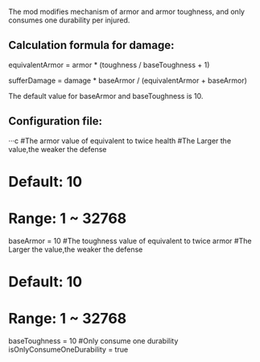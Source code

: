 The mod modifies mechanism of armor and armor toughness, and only consumes one durability per injured.

## Calculation formula for damage:

equivalentArmor = armor * (toughness / baseToughness + 1)

sufferDamage = damage * baseArmor / (equivalentArmor + baseArmor)

The default value for baseArmor and baseToughness is 10.

## Configuration file:

···c
#The armor value of equivalent to twice health
#The Larger the value,the weaker the defense
# Default: 10
# Range: 1 ~ 32768
baseArmor = 10
#The toughness value of equivalent to twice armor
#The Larger the value,the weaker the defense
# Default: 10
# Range: 1 ~ 32768
baseToughness = 10
#Only consume one durability
isOnlyConsumeOneDurability = true
```
